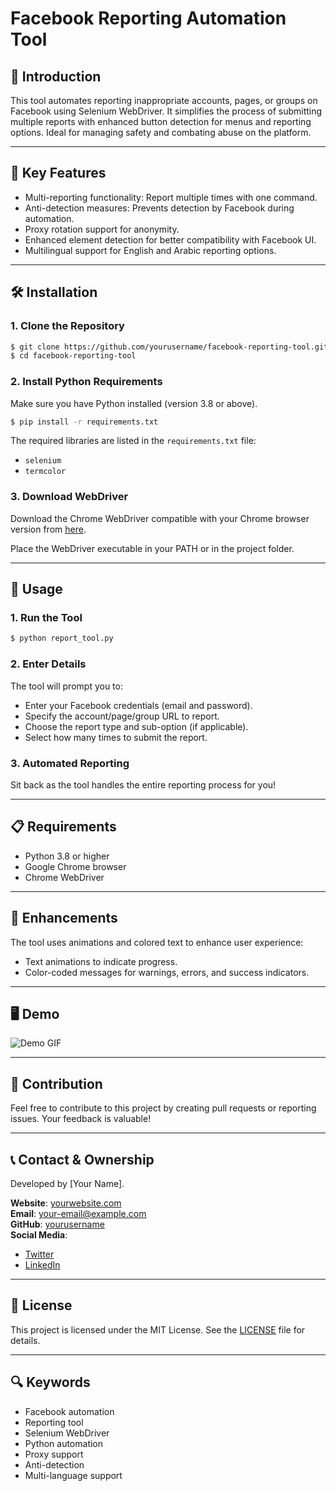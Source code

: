 # Facebook Reporting Automation Tool

## 🌟 Introduction
This tool automates reporting inappropriate accounts, pages, or groups on Facebook using Selenium WebDriver. It simplifies the process of submitting multiple reports with enhanced button detection for menus and reporting options. Ideal for managing safety and combating abuse on the platform.

---

## 🔑 Key Features
- Multi-reporting functionality: Report multiple times with one command.
- Anti-detection measures: Prevents detection by Facebook during automation.
- Proxy rotation support for anonymity.
- Enhanced element detection for better compatibility with Facebook UI.
- Multilingual support for English and Arabic reporting options.

---

## 🛠️ Installation

### 1. Clone the Repository
```bash
$ git clone https://github.com/yourusername/facebook-reporting-tool.git
$ cd facebook-reporting-tool
```

### 2. Install Python Requirements
Make sure you have Python installed (version 3.8 or above).

```bash
$ pip install -r requirements.txt
```

The required libraries are listed in the `requirements.txt` file:
- `selenium`
- `termcolor`

### 3. Download WebDriver
Download the Chrome WebDriver compatible with your Chrome browser version from [here](https://sites.google.com/a/chromium.org/chromedriver/).

Place the WebDriver executable in your PATH or in the project folder.

---

## 🚀 Usage

### 1. Run the Tool
```bash
$ python report_tool.py
```

### 2. Enter Details
The tool will prompt you to:
- Enter your Facebook credentials (email and password).
- Specify the account/page/group URL to report.
- Choose the report type and sub-option (if applicable).
- Select how many times to submit the report.

### 3. Automated Reporting
Sit back as the tool handles the entire reporting process for you!

---

## 📋 Requirements
- Python 3.8 or higher
- Google Chrome browser
- Chrome WebDriver

---

## 🎨 Enhancements
The tool uses animations and colored text to enhance user experience:
- Text animations to indicate progress.
- Color-coded messages for warnings, errors, and success indicators.

---

## 🖥️ Demo
![Demo GIF](demo.gif)

---

## 🤝 Contribution
Feel free to contribute to this project by creating pull requests or reporting issues. Your feedback is valuable!

---

## 📞 Contact & Ownership
Developed by [Your Name].

**Website**: [yourwebsite.com](http://yourwebsite.com)  
**Email**: your-email@example.com  
**GitHub**: [yourusername](https://github.com/yourusername)  
**Social Media**:  
- [Twitter](https://twitter.com/yourusername)  
- [LinkedIn](https://linkedin.com/in/yourusername)

---

## 📜 License
This project is licensed under the MIT License. See the [LICENSE](LICENSE) file for details.

---

## 🔍 Keywords
- Facebook automation
- Reporting tool
- Selenium WebDriver
- Python automation
- Proxy support
- Anti-detection
- Multi-language support
